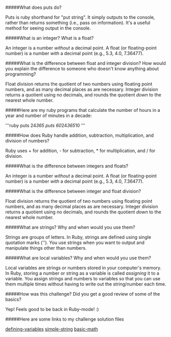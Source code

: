 

#####What does puts do?

Puts is ruby shorthand for "put string". It simply outputs to the console, rather than returns something (i.e., pass on information). It's a useful method for seeing output in the console.


#####What is an integer? What is a float?

An integer is a number *without* a decimal point. A float (or floating-point number) is a number *with* a decimal point (e.g., 5.3, 4.0, 7.36477).

#####What is the difference between float and integer division? How would you explain the difference to someone who doesn't know anything about programming?

Float division returns the quotient of two numbers using floating point numbers, and as many decimal places as are necessary. Integer division returns a quotient using no decimals, and rounds the quotient *down* to the nearest whole number.


#####Here are my ruby programs that calculate the number of hours in a year and number of minutes in a decade:

'''ruby
puts 24*365
puts 60*24*365*10
'''

#####How does Ruby handle addition, subtraction, multiplication, and division of numbers?

Ruby uses + for addition, - for subtraction, * for multiplication, and / for division.

#####What is the difference between integers and floats?

An integer is a number *without* a decimal point. A float (or floating-point number) is a number *with* a decimal point (e.g., 5.3, 4.0, 7.36477).

#####What is the difference between integer and float division?

Float division returns the quotient of two numbers using floating point numbers, and as many decimal places as are necessary. Integer division returns a quotient using no decimals, and rounds the quotient *down* to the nearest whole number.

#####What are strings? Why and when would you use them?

Strings are groups of letters. In Ruby, strings are defined using single quotation marks (''). You use strings when you want to output and manipulate things other than numbers.

#####What are local variables? Why and when would you use them?

Local variables are strings or numbers stored in your computer's memory. In Ruby, storing a number or string as a variable is called *assigning* it to a variable. You assign strings and numbers to variables so that you can use them multiple times without having to write out the string/number each time.

#####How was this challenge? Did you get a good review of some of the basics?

Yep! Feels good to be back in Ruby-mode! :)

#####Here are some links to my challenge solution files

[defining-variables](./defining-variables.rb)
[simple-string](./simple-string.rb)
[basic-math](./basic-math.rb)



